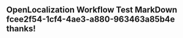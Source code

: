 <properties
ms.topic="hero-topic"
ms.test1="hero-topic"
ms.test2="test"/>


## OpenLocalization Workflow Test MarkDown fcee2f54-1cf4-4ae3-a880-963463a85b4e thanks!



<!--HONumber=Sep16_HO1-->


